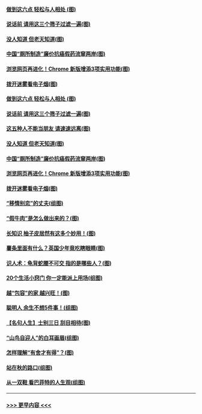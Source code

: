#### [做到这六点 轻松与人相处 (图)](../pages/p8/907429.md?t=09190455) 
#### [说话前 请用这三个筛子过滤一遍(图)](../pages/p8/906928.md?t=09190455) 
#### [没人知道 但老天知道(图)](../pages/p8/907731.md?t=09190455) 
#### [中国“厕所制造”廉价抗癌假药流窜两岸(图)](../pages/p8/907723.md?t=09190455) 
#### [浏览网页再进化！Chrome 新版增添3项实用功能(图)](../pages/p8/907714.md?t=09190455) 
#### [拨开迷雾看电子烟(图)](../pages/p8/907427.md?t=09190455) 
#### [做到这六点 轻松与人相处 (图)](../pages/p8/907429.md?t=09190455) 
#### [说话前 请用这三个筛子过滤一遍(图)](../pages/p8/906928.md?t=09190455) 
#### [这五种人不能当朋友 请速速远离(图)](../pages/p8/907726.md?t=09190455) 
#### [没人知道 但老天知道(图)](../pages/p8/907731.md?t=09190455) 
#### [中国“厕所制造”廉价抗癌假药流窜两岸(图)](../pages/p8/907723.md?t=09190455) 
#### [浏览网页再进化！Chrome 新版增添3项实用功能(图)](../pages/p8/907714.md?t=09190455) 
#### [拨开迷雾看电子烟(图)](../pages/p8/907427.md?t=09190455) 
#### [“移情别恋”的丈夫(组图)](../pages/p8/907644.md?t=09190455) 
#### [“假牛肉”是怎么做出来的？(图)](../pages/p8/907668.md?t=09190455) 
#### [长知识 柚子皮居然有这多个妙用！(图)](../pages/p8/907425.md?t=09190455) 
#### [薯条里面有什么？英国少年竟吃瞎眼睛(图)](../pages/p8/907381.md?t=09190455) 
#### [识人术：龟背蛇腰不可交 指的是哪些人？(图)](../pages/p8/907503.md?t=09190455) 
#### [20个生活小窍门 你一定能派上用场(组图)](../pages/p8/907510.md?t=09190455) 
#### [越“包容”的家 越兴旺！(图)](../pages/p8/907328.md?t=09190455) 
#### [聪明人 余生不想5件事！(组图)](../pages/p8/907364.md?t=09190455) 
#### [【名句人生】士别三日 刮目相待(图)](../pages/p8/906988.md?t=09190455) 
#### [“山鸟自迎人”的白耳画眉(组图)](../pages/p8/907332.md?t=09190455) 
#### [怎样理解“有舍才有得”？(图)](../pages/p8/906872.md?t=09190455) 
#### [站在秋的路口(组图)](../pages/p8/906914.md?t=09190455) 
#### [从一双鞋 看巴菲特的人生观(组图)](../pages/p8/907311.md?t=09190455) 

----
#### [ >>> 更早内容 <<< ](../indexes/p8-earlier.md)
